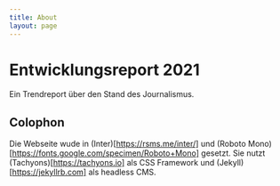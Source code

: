 ```yaml
---
title: About
layout: page
---
```


# Entwicklungsreport 2021
Ein Trendreport über den Stand des Journalismus.

## Colophon
Die Webseite wude in (Inter)[https://rsms.me/inter/] und (Roboto Mono)[https://fonts.google.com/specimen/Roboto+Mono] gesetzt. Sie nutzt (Tachyons)[https://tachyons.io] als CSS Framework und (Jekyll)[https://jekyllrb.com] als headless CMS.